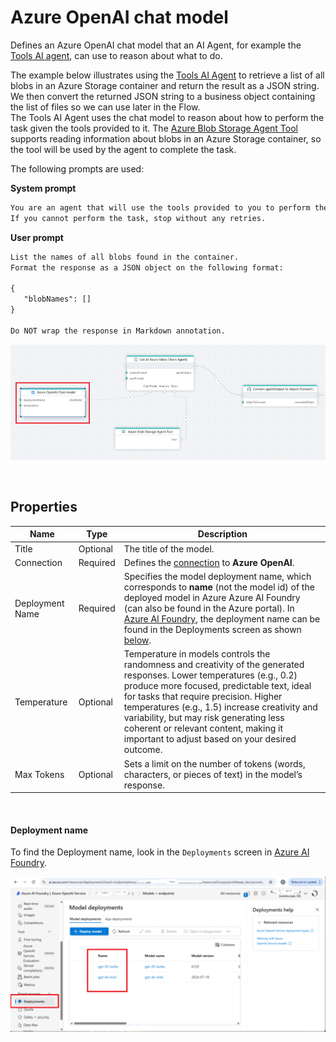 # Azure OpenAI chat model

Defines an Azure OpenAI chat model that an AI Agent, for example the [Tools AI agent](../agents/tools-ai-agent.md), can use to reason about what to do.

The example below illustrates using the [Tools AI Agent](../agents/tools-ai-agent.md) to retrieve a list of all blobs in an Azure Storage container and return the result as a JSON string. We then convert the returned JSON string to a business object containing the list of files so we can use later in the Flow.  
The Tools AI Agent uses the chat model to reason about how to perform the task given the tools provided to it. The [Azure Blob Storage Agent Tool](../azure-blob-storage/agent-tool.md)  supports reading information about blobs in an Azure Storage container, so the tool will be used by the agent to complete the task.  

The following prompts are used:  

**System prompt**  
```txt
You are an agent that will use the tools provided to you to perform the tasks requested by the user.  
If you cannot perform the task, stop without any retries.
```

**User prompt**  
```txt
List the names of all blobs found in the container.
Format the response as a JSON object on the following format:  

{
   "blobNames": []
}

Do NOT wrap the response in Markdown annotation.
```


![img](/images/flow/agent-chat-model.png)

<br/>


## Properties

| Name                  | Type      | Description |
|-----------------------|-----------|-------------|
| Title                 | Optional  | The title of the model. |
| Connection            | Required  | Defines the [connection](azure-openai-connection.md) to **Azure OpenAI**. |
| Deployment Name       | Required  | Specifies the model deployment name, which corresponds to **name** (not the model id) of the deployed model in Azure Azure AI Foundry (can also be found in the Azure portal). In [Azure AI Foundry](https://ai.azure.com), the deployment name can be found in the Deployments screen as shown [below](#deployment-name).   |
| Temperature       | Optional  |Temperature in models controls the randomness and creativity of the generated responses. Lower temperatures (e.g., 0.2) produce more focused, predictable text, ideal for tasks that require precision. Higher temperatures (e.g., 1.5) increase creativity and variability, but may risk generating less coherent or relevant content, making it important to adjust based on your desired outcome. |
| Max Tokens | Optional | Sets a limit on the number of tokens (words, characters, or pieces of text) in the model’s response. |

<br/>

#### Deployment name
To find the Deployment name, look in the `Deployments` screen in [Azure AI Foundry](https://ai.azure.com).  

![img](/images/flow/azure-openai-deploymentname.png)
